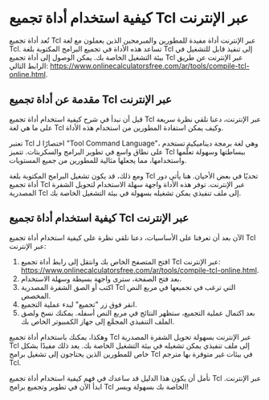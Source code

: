 كيفية استخدام أداة تجميع Tcl عبر الإنترنت
=========================================

تُعد أداة تجميع Tcl عبر الإنترنت أداة مفيدة للمطورين والمبرمجين الذين يعملون مع لغة Tcl. تساعد هذه الأداة في تجميع البرامج المكتوبة بلغة Tcl إلى تنفيذ قابل للتشغيل في بيئة التشغيل الخاصة بك. يمكن الوصول إلى أداة تجميع Tcl عبر الإنترنت عن طريق الرابط التالي: <https://www.onlinecalculatorsfree.com/ar/tools/compile-tcl-online.html>.

مقدمة عن أداة تجميع Tcl عبر الإنترنت
------------------------------------

قبل أن نبدأ في شرح كيفية استخدام أداة تجميع Tcl عبر الإنترنت، دعنا نلقي نظرة سريعة على ما هي لغة Tcl وكيف يمكن استفادة المطورين من استخدام هذه الأداة.

تعتبر Tcl اختصارًا لـ "Tool Command Language"، وهي لغة برمجة ديناميكية تستخدم على نطاق واسع في تطوير البرامج والسكربتات. تتميز Tcl ببساطتها وسهولة تعلُّمها واستخدامها، مما يجعلها مثالية للمطورين من جميع المستويات.

ومع ذلك، قد يكون تشغيل البرامج المكتوبة بلغة Tcl تحديًا في بعض الأحيان. هنا يأتي دور أداة تجميع Tcl عبر الإنترنت. توفر هذه الأداة واجهة سهلة الاستخدام لتحويل الشفرة المصدرية Tcl إلى ملف تنفيذي يمكن تشغيله بسهولة في بيئة التشغيل الخاصة بك.

كيفية استخدام أداة تجميع Tcl عبر الإنترنت
-----------------------------------------

الآن بعد أن تعرفنا على الأساسيات، دعنا نلقي نظرة على كيفية استخدام أداة تجميع Tcl عبر الإنترنت:

1. افتح المتصفح الخاص بك وانتقل إلى رابط أداة تجميع Tcl عبر الإنترنت: <https://www.onlinecalculatorsfree.com/ar/tools/compile-tcl-online.html>.
2. بعد فتح الصفحة، سترى واجهة بسيطة وسهلة الاستخدام.
3. اكتب أو الصق الشفرة المصدرية Tcl التي ترغب في تجميعها في مربع النص المخصص.
4. انقر فوق زر "تجميع" لبدء عملية التجميع.
5. بعد اكتمال عملية التجميع، ستظهر النتائج في مربع النص أسفله. يمكنك نسخ ولصق الملف التنفيذي المجمَّع إلى جهاز الكمبيوتر الخاص بك.

وهكذا، يمكنك باستخدام أداة تجميع Tcl عبر الإنترنت بسهولة تحويل الشفرة المصدرية Tcl إلى ملف تنفيذي يمكن تشغيله في بيئة التشغيل الخاصة بك. يعد ذلك مفيدًا بشكل خاص للمطورين الذين يحتاجون إلى تشغيل برامج Tcl في بيئات غير متوفرة بها مترجم Tcl.

نأمل أن يكون هذا الدليل قد ساعدك في فهم كيفية استخدام أداة تجميع Tcl عبر الإنترنت. ابدأ الآن في تطوير وتجميع برامج Tcl الخاصة بك بسهولة ويسر!
